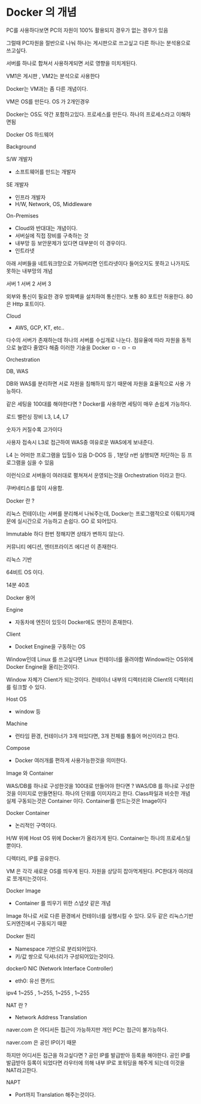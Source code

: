 # Docker 의 개념

PC를 사용하다보면 PC의 자원이 100% 활용되지 경우가 없는 경우가 있음

그럴때 PC자원을 절반으로 나눠 하나는 게시판으로 쓰고싶고 다른 하나는 분석용으로 쓰고싶다.

서버를 하나로 합쳐서 사용하게되면 서로 영향을 미치게된다.

VM1은 게시판 , VM2는 분석으로 사용한다

Docker는 VM과는 좀 다른 개념이다.

VM은 OS를 만든다. OS 가 2개인경우

Docker는 OS도 약간 포함하고있다.
프로세스를 만든다.
하나의 프로세스라고 이해하면됨

Docker
OS
하드웨어


Background

S/W 개발자
- 소프트웨어를 만드는 개발자

SE 개발자
- 인프라 개발자
- H/W, Network, OS, Middleware

On-Premises
- Cloud와 반대대는 개념이다.
- 서버실에 직접 장비를 구축하는 것
- 내부망 등 보안문제가 있다면 대부분이 이 경우이다.
- 인트라넷

아래 서버들을 네트워크망으로 가둬버리면 인트라넷이다
들어오지도 못하고 나가지도 못하는 내부망의 개념

 서버 1
 서버 2
 서버 3

외부와 통신이 필요한 경우 방화벽을 설치하여 통신한다.
보통 80 포트만 허용한다.
80 은 Http 포트이다.


Cloud
- AWS, GCP, KT, etc..

다수의 서버가 존재하는데 하나의 서버를 수십개로 나눈다.
점유율에 따라 자원을 동적으로 늘였다 줄였다 해줌
이러한 기술을 Docker
ㅁ - ㅁ - ㅁ 

Orchestration

DB, WAS 

DB와 WAS를 분리하면 서로 자원을 침해하지 않기 때문에 자원을 효율적으로 사용 가능하다.

같은 세팅을 100대를 해야한다면 ?
Docker를 사용하면 세팅이 매우 손쉽게 가능하다.


로드 밸런싱 장비
L3, L4, L7

숫자가 커질수록 고가이다

사용자 접속시 L3로 접근하여 WAS중 여유로운 WAS에게 보내준다.

L4 는 어떠한 프로그램을 입힐수 있음
D-DOS 등 , 1분당 n번 실행되면 차단하는 등 프로그램을 심을 수 있음


이런식으로 서버들이 여러대로 펼쳐져서 운영되는것을 Orchestration 이라고 한다.

쿠버네티스를 많이 사용함.

Docker 란 ?

리눅스 컨테이너는 서버를 분리해서 나눠주는데, Docker는 프로그램적으로 이뤄지기때문에 실시간으로 가능하고 손쉽다.
GO 로 되어있다.

Immutable 하다 
한번 정해지면 상태가 변하지 않는다.

커뮤니티 에디션, 엔터프라이즈 에디션 이 존재한다.

리눅스 기반

64비트 OS 이다.

14분 40초


Docker 용어

Engine
- 자동차에 엔진이 있듯이 Docker에도 엔진이 존재한다.

Client
- Docket Engine을 구동하는 OS 

Window인데 Linux 를 쓰고싶다면 Linux 컨테이너를 올려야함
Window라는 OS위에 Docker Engine을 올리는것이다.

Window 자체가 Client가 되는것이다.
컨테이너 내부의 디렉터리와 Client의 디렉터리를 링크할 수 있다.

Host OS 
- window 등 

Machine
- 런타임 환경, 컨테이너가 3개 떠있다면, 3개 전체를 통틀어 머신이라고 한다.

Compose
- Docker 여러개를 편하게 사용가능한것을 의미한다.

Image 와 Container

WAS/DB를 하나로 구성한것을 100대로 만들어야 한다면 ? 
WAS/DB 를 하나로 구성한것을 이미지로 만들면된다.
하나의 단위를 이미지라고 한다. Class파일과 비슷한 개념
실제 구동되는것은 Container 이다.
Container를 만드는것은 Image이다


Docker Container
- 논리적인 구역이다.


H/W 위에 Host OS 위에 Docker가 올라가게 된다.
Container는 하나의 프로세스일뿐이다.

디렉터리, IP를 공유한다.

VM 은 각각 새로운 OS를 띄우게 된다.
자원을 상당히 잡아먹게된다.
PC한대가 여러대로 쪼개지는것이다.


Docker Image
- Container 를 띄우기 위한 스냅샷 같은 개념

Image 하나로 서로 다른 환경에서 컨테이너를 실행시킬 수 있다.
모두 같은 리눅스기반 도커엔진에서 구동되기 때문


Docker 원리
- Namespace 기반으로 분리되어있다.
- 키/값 쌍으로 딕셔너리가 구성되어있는것이다.

docker0 NIC (Network Interface Controller)
- eth0: 유선 랜카드

ipv4 1~255 , 1~255, 1~255 , 1~255

NAT 란 ? 
- Network Address Translation

naver.com 은 어디서든 접근이 가능하지만
개인 PC는 접근이 불가능하다.

naver.com 은 공인 IP이기 때문

하지만 어디서든 접근을 하고싶다면 ? 공인 IP를 발급받아 등록을 해야한다.
공인 IP를 발급받아 등록이 되었다면 라우터에 의해 내부 IP로 포워딩을 해주게 되는데 이것을 NAT라고한다.


NAPT
- Port까지 Translation 해주는것이다.
